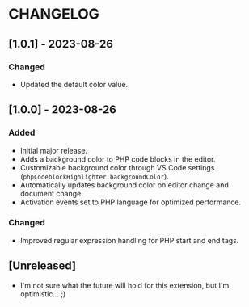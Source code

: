 # CHANGELOG

## [1.0.1] - 2023-08-26

### Changed

- Updated the default color value.

## [1.0.0] - 2023-08-26

### Added

- Initial major release.
- Adds a background color to PHP code blocks in the editor.
- Customizable background color through VS Code settings (`phpCodeblockHighlighter.backgroundColor`).
- Automatically updates background color on editor change and document change.
- Activation events set to PHP language for optimized performance.

### Changed

- Improved regular expression handling for PHP start and end tags.

## [Unreleased]

- I'm not sure what the future will hold for this extension, but I'm optimistic... ;)

